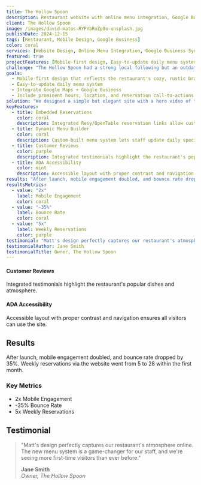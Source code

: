 ```yaml
---
title: The Hollow Spoon
description: Restaurant website with online menu integration, Google Business Sync, and mobile optimization.
client: The Hollow Spoon
image: /images/david-matos-RYPYbRoZp0o-unsplash.jpg
publishDate: 2024-12-15
tags: [Restaurant, Mobile Design, Google Business]
color: coral
services: [Website Design, Online Menu Integration, Google Business Sync]
featured: true
projectFeatures: [Mobile-first design, Easy-to-update daily menu system, Google Maps + Business integration, Prominent call-to-actions]
challenge: "The Hollow Spoon had a strong local following but an outdated website with no mobile optimization and a hard-to-read PDF menu. Online reviews were solid, but new visitors weren't converting into reservations."
goals:
  - Mobile-first design that reflects the restaurant's cozy, rustic brand
  - Easy-to-update daily menu system
  - Integrate Google Maps + Google Business
  - Include prominent hours, location, and reservation call-to-actions
solution: "We designed a simple but elegant site with a hero video of the restaurant, embedded Google Maps, and large, tappable buttons for menu, reservations, and directions. A custom CMS setup lets the staff update their menu from their phone."
keyFeatures:
  - title: Embedded Reservations
    color: coral
    description: Integrated Resy/OpenTable reservation links allow customers to book tables directly from the website.
  - title: Dynamic Menu Builder
    color: coral
    description: Custom-built menu system lets staff update daily specials directly from their phone.
  - title: Customer Reviews
    color: purple
    description: Integrated testimonials highlight the restaurant's popular dishes and atmosphere.
  - title: ADA Accessibility
    color: mint
    description: Accessible layout with proper contrast and navigation ensures all visitors can use the site.
results: "After launch, mobile engagement doubled, and bounce rate dropped by 35%. Weekly reservations via the website went from 5 to 28 within the first month."
resultsMetrics:
  - value: "2x"
    label: Mobile Engagement
    color: coral
  - value: "-35%"
    label: Bounce Rate
    color: coral
  - value: "5x"
    label: Weekly Reservations
    color: purple
testimonial: "Matt's design perfectly captures our restaurant's atmosphere online. The new menu system is a game-changer for our staff, and we're seeing more first-time visitors than ever before."
testimonialAuthor: Jane Smith
testimonialTitle: Owner, The Hollow Spoon
---
```


#### Customer Reviews
Integrated testimonials highlight the restaurant's popular dishes and atmosphere.

#### ADA Accessibility
Accessible layout with proper contrast and navigation ensures all visitors can use the site.

## Results

After launch, mobile engagement doubled, and bounce rate dropped by 35%. Weekly reservations via the website went from 5 to 28 within the first month.

### Key Metrics
- 2x Mobile Engagement
- -35% Bounce Rate
- 5x Weekly Reservations

## Testimonial

> "Matt's design perfectly captures our restaurant's atmosphere online. The new menu system is a game-changer for our staff, and we're seeing more first-time visitors than ever before."
> 
> **Jane Smith**  
> *Owner, The Hollow Spoon*
